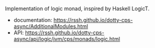 
  Implementation of logic monad, inspired by Haskell LogicT.

 - documentation: https://rssh.github.io/dotty-cps-async/AdditionalModules.html
 - API: https://rssh.github.io/dotty-cps-async/api/logic/jvm/cps/monads/logic.html

